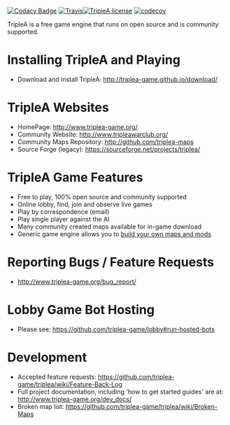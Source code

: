 [![Codacy Badge](https://api.codacy.com/project/badge/Grade/13dd86379fff49d3b96fd3f3d954d4e8)](https://www.codacy.com/app/dhvatta/triplea?utm_source=github.com&utm_medium=referral&utm_content=triplea-game/triplea&utm_campaign=badger)
[![Travis](https://img.shields.io/travis/triplea-game/triplea.svg?style=flat-square)](https://travis-ci.org/triplea-game/triplea)[![TripleA license](https://img.shields.io/github/license/triplea-game/triplea.svg?style=flat-square)](https://github.com/triplea-game/triplea/blob/master/LICENSE)
[![codecov](https://codecov.io/gh/triplea-game/triplea/branch/master/graph/badge.svg)](https://codecov.io/gh/triplea-game/triplea)<br>

TripleA is a free game engine that runs on open source and is community supported. 

Installing TripleA and Playing
==============================
- Download and install TripleA: http://triplea-game.github.io/download/

TripleA Websites
================
- HomePage: http://www.triplea-game.org/
- Community Website: http://www.tripleawarclub.org/
- Community Maps Repository: http://github.com/triplea-maps
- Source Forge (legacy): https://sourceforge.net/projects/triplea/

TripleA Game Features
=====================
- Free to play, 100% open source and community supported
- Online lobby, find, join and observe live games
- Play by correspondence (email)
- Play single player against the AI
- Many community created maps available for in-game download
- Generic game engine allows you to [build your own maps and mods](https://github.com/triplea-maps/Project)

Reporting Bugs / Feature Requests
=================================
- http://www.triplea-game.org/bug_report/

Lobby Game Bot Hosting
======================
- Please see: https://github.com/triplea-game/lobby#run-hosted-bots

Development
===========
- Accepted feature requests: https://github.com/triplea-game/triplea/wiki/Feature-Back-Log
- Full project documentation, including 'how to get started guides' are at: http://www.triplea-game.org/dev_docs/
- Broken map list: https://github.com/triplea-game/triplea/wiki/Broken-Maps
